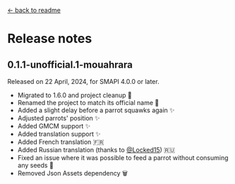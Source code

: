 ﻿[← back to readme](../README.md)

# Release notes

## 0.1.1-unofficial.1-mouahrara
Released on 22 April, 2024, for SMAPI 4.0.0 or later.
* Migrated to 1.6.0 and project cleanup 🚀
* Renamed the project to match its official name 📝
* Added a slight delay before a parrot squawks again ✨
* Adjusted parrots' position ✨
* Added GMCM support ✨
* Added translation support ✨
* Added French translation 🇫🇷
* Added Russian translation (thanks to [@Locked15](https://github.com/Locked15)) 🇷🇺
* Fixed an issue where it was possible to feed a parrot without consuming any seeds 🔧
* Removed Json Assets dependency 🗑️

